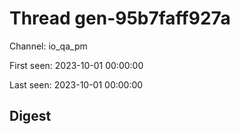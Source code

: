 # Thread gen-95b7faff927a
Channel: io_qa_pm

First seen: 2023-10-01 00:00:00

Last seen: 2023-10-01 00:00:00

## Digest


